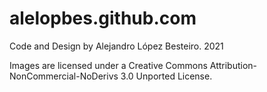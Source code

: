 alelopbes.github.com
====================

Code and Design by Alejandro López Besteiro. 2021

Images are licensed under a Creative Commons Attribution-NonCommercial-NoDerivs 3.0 Unported License.
